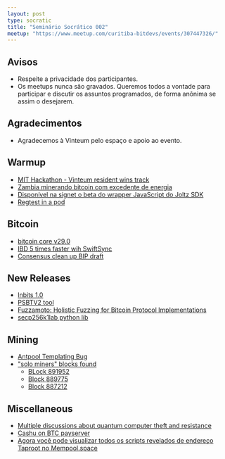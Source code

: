 ```yaml
---
layout: post
type: socratic
title: "Seminário Socrático 002"
meetup: "https://www.meetup.com/curitiba-bitdevs/events/307447326/"
---
```


## Avisos
- Respeite a privacidade dos participantes.
- Os meetups nunca são gravados. Queremos todos a vontade para participar e discutir os assuntos programados, de forma anônima se assim o desejarem.

## Agradecimentos
- Agradecemos à Vinteum pelo espaço e apoio ao evento.


## Warmup
- [MIT Hackathon - Vinteum resident wins track](https://x.com/Vinteum_org/status/1909000853052109294)
- [Zambia minerando bitcoin com excedente de energia](https://www.bbc.com/news/articles/cly4xe373p4o)
- [Disponível na signet o beta do wrapper JavaScript do Joltz SDK](https://x.com/PresidioBitcoin/status/1909625011692069160)
- [Regtest in a pod](https://www.youtube.com/watch?v=zofo5k9Cwcg)

## Bitcoin
- [bitcoin core v29.0](https://github.com/bitcoin/bitcoin/blob/master/doc/release-notes/release-notes-29.0.md)
- [IBD 5 times faster wih SwiftSync](https://gist.github.com/RubenSomsen/a61a37d14182ccd78760e477c78133cd)
- [Consensus clean up BIP draft](https://groups.google.com/g/bitcoindev/c/0tSvml90Qcw)

## New Releases
- [lnbits 1.0](https://github.com/lnbits/lnbits/releases)
- [PSBTV2 tool](https://bip370.org/)
- [Fuzzamoto: Holistic Fuzzing for Bitcoin Protocol Implementations](https://github.com/dergoegge/fuzzamoto)
- [secp256k1lab python lib](https://gnusha.org/pi/bitcoindev/d0044f9c-d974-43ca-9891-64bb60a90f1f@gmail.com/T/)

## Mining
- [Antpool Templating Bug](https://b10c.me/observations/14-antpool-and-friends-invalid-mining-jobs/)
- ["solo miners" blocks found](https://mempool.space/mining/pool/solock)
    - [BLock 891952](https://mempool.space/block/000000000000000000003d9a1a59f93a992c0858d3d15627a87fe5649b76563e)
    - [Block 889775](https://x.com/ckpooldev)
    - [Block 887212](https://cointelegraph.com/news/solo-bitcoin-miner-wins-block-using-tiny-cheap-bitcoin-miner)

## Miscellaneous
- [Multiple discussions about quantum computer theft and resistance](https://bitcoinops.org/en/newsletters/2025/04/04/)
- [Cashu on BTC payserver](https://x.com/callebtc/status/1904683530929504474?t=poH147-Q618WPSbN9RYt4Q&s=19)
- [Agora você pode visualizar todos os scripts revelados de endereço Taproot no Mempool.space](https://x.com/jaoNoctus/status/1911905675552104809)
